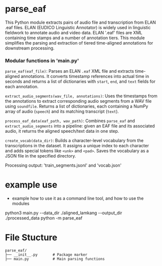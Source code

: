 # parse_eaf
This Python module extracts pairs of audio file and transcription from ELAN .eaf files. ELAN (EUDICO Linguistic Annotator) is widely used in linguistic fieldwork to annotate audio and video data. ELAN '.eaf' files are XML containing time stamps and a number of annotation tiers. This module simplifies the parsing and extraction of tiered time-aligned annotations for downstream processing.


### Modular functions in 'main.py'

`parse_eaf(eaf_file)`: Parses an ELAN `.eaf` XML file and extracts time-aligned annotations. It converts timestamp references into actual time in seconds and returns a list of dictionaries with `start`, `end`, and `text` fields for each annotation.

`extract_audio_segments(wav_file, annotations)`: Uses the timestamps from the annotations to extract corresponding audio segments from a WAV file using `soundfile`. Returns a list of dictionaries, each containing a NumPy array of audio (`speech`) and its matching transcript (`text`).

`process_eaf_data(eaf_path, wav_path)`: Combines `parse_eaf` and `extract_audio_segments` into a pipeline: given an EAF file and its associated audio, it returns the aligned speech/text data in one step.

`create_vocab(data_dir)`: Builds a character-level vocabulary from the transcriptions in the dataset. It assigns a unique index to each character and adds special tokens like `<unk>` and `<pad>`. Saves the vocabulary as a JSON file in the specified directory.

Processing output: 'train_segments.jsonl' and 'vocab.json'


# example use

- example how to use it as a command line tool, and how to use the modules

python3 main.py --data_dir ./aligned_lamkang --output_dir ./processed_data
python -m parse_eaf

# File Stucture 
```
parse_eaf/
├── __init__.py       # Package marker
├── main.py           # Main parsing functions
```
